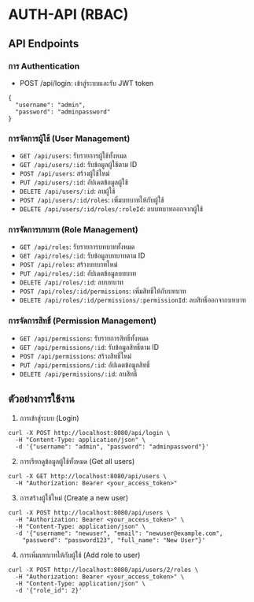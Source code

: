 # AUTH-API (RBAC)
## API Endpoints
### การ Authentication
- POST /api/login: เข้าสู่ระบบและรับ JWT token
```
{
  "username": "admin",
  "password": "adminpassword"
}
```

### การจัดการผู้ใช้ (User Management)
- ```GET /api/users```: รับรายการผู้ใช้ทั้งหมด
- ```GET /api/users/:id```: รับข้อมูลผู้ใช้ตาม ID
- ```POST /api/users```: สร้างผู้ใช้ใหม่
- ```PUT /api/users/:id```: อัปเดตข้อมูลผู้ใช้
- ```DELETE /api/users/:id```: ลบผู้ใช้
- ```POST /api/users/:id/roles```: เพิ่มบทบาทให้กับผู้ใช้
- ```DELETE /api/users/:id/roles/:roleId```: ลบบทบาทออกจากผู้ใช้

### การจัดการบทบาท (Role Management)
- ```GET /api/roles```: รับรายการบทบาททั้งหมด
- ```GET /api/roles/:id```: รับข้อมูลบทบาทตาม ID
- ```POST /api/roles```: สร้างบทบาทใหม่
- ```PUT /api/roles/:id```: อัปเดตข้อมูลบทบาท
- ```DELETE /api/roles/:id```: ลบบทบาท
- ```POST /api/roles/:id/permissions```: เพิ่มสิทธิ์ให้กับบทบาท
- ```DELETE /api/roles/:id/permissions/:permissionId```: ลบสิทธิ์ออกจากบทบาท

### การจัดการสิทธิ์ (Permission Management)
- ```GET /api/permissions```: รับรายการสิทธิ์ทั้งหมด
- ```GET /api/permissions/:id```: รับข้อมูลสิทธิ์ตาม ID
- ```POST /api/permissions```: สร้างสิทธิ์ใหม่
- ```PUT /api/permissions/:id```: อัปเดตข้อมูลสิทธิ์
- ```DELETE /api/permissions/:id```: ลบสิทธิ์


## ตัวอย่างการใช้งาน
1. การเข้าสู่ระบบ (Login)
```
curl -X POST http://localhost:8080/api/login \
  -H "Content-Type: application/json" \
  -d '{"username": "admin", "password": "adminpassword"}'
```

2. การเรียกดูข้อมูลผู้ใช้ทั้งหมด (Get all users)
```
curl -X GET http://localhost:8080/api/users \
  -H "Authorization: Bearer <your_access_token>"
```

3. การสร้างผู้ใช้ใหม่ (Create a new user)
```
curl -X POST http://localhost:8080/api/users \
  -H "Authorization: Bearer <your_access_token>" \
  -H "Content-Type: application/json" \
  -d '{"username": "newuser", "email": "newuser@example.com", 
	"password": "password123", "full_name": "New User"}'
```

4. การเพิ่มบทบาทให้กับผู้ใช้ (Add role to user)
```
curl -X POST http://localhost:8080/api/users/2/roles \
  -H "Authorization: Bearer <your_access_token>" \
  -H "Content-Type: application/json" \
  -d '{"role_id": 2}'
```